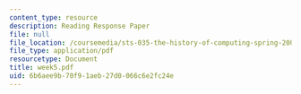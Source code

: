 ```yaml
---
content_type: resource
description: Reading Response Paper
file: null
file_location: /coursemedia/sts-035-the-history-of-computing-spring-2004/6b6aee9b70f91aeb27d0066c6e2fc24e_week5.pdf
file_type: application/pdf
resourcetype: Document
title: week5.pdf
uid: 6b6aee9b-70f9-1aeb-27d0-066c6e2fc24e
---
```

